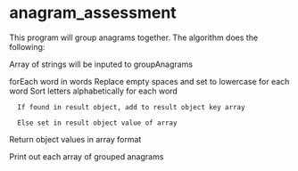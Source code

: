 # anagram_assessment

This program will group anagrams together.  The algorithm does the following:

Array of strings will be inputed to groupAnagrams

forEach word in words
      Replace empty spaces and set to lowercase for each word
      Sort letters alphabetically for each word

      If found in result object, add to result object key array

      Else set in result object value of array

 Return object values in array format


Print out each array of grouped anagrams

